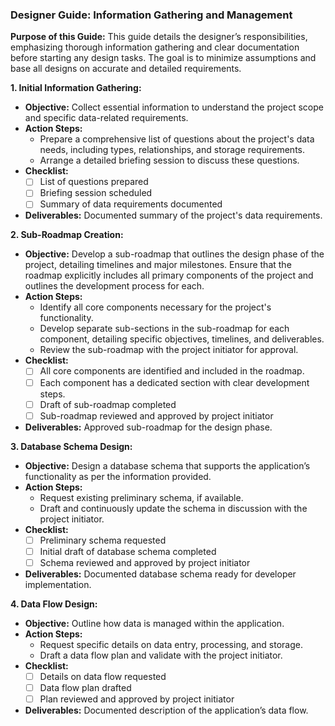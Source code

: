 

### Designer Guide: Information Gathering and Management

**Purpose of this Guide:**
This guide details the designer’s responsibilities, emphasizing thorough information gathering and clear documentation before starting any design tasks. The goal is to minimize assumptions and base all designs on accurate and detailed requirements.

**1. Initial Information Gathering:**
   - **Objective:** Collect essential information to understand the project scope and specific data-related requirements.
   - **Action Steps:**
     - Prepare a comprehensive list of questions about the project's data needs, including types, relationships, and storage requirements.
     - Arrange a detailed briefing session to discuss these questions.
   - **Checklist:**
     - [ ] List of questions prepared
     - [ ] Briefing session scheduled
     - [ ] Summary of data requirements documented
   - **Deliverables:** Documented summary of the project's data requirements.

**2. Sub-Roadmap Creation:**
   - **Objective:** Develop a sub-roadmap that outlines the design phase of the project, detailing timelines and major milestones. Ensure that the roadmap explicitly includes all primary components of the project and outlines the development process for each.
   - **Action Steps:**
     - Identify all core components necessary for the project's functionality.
     - Develop separate sub-sections in the sub-roadmap for each component, detailing specific objectives, timelines, and deliverables.
     - Review the sub-roadmap with the project initiator for approval.
   - **Checklist:**
     - [ ] All core components are identified and included in the roadmap.
     - [ ] Each component has a dedicated section with clear development steps.   
     - [ ] Draft of sub-roadmap completed
     - [ ] Sub-roadmap reviewed and approved by project initiator
   - **Deliverables:** Approved sub-roadmap for the design phase.

**3. Database Schema Design:**
   - **Objective:** Design a database schema that supports the application’s functionality as per the information provided.
   - **Action Steps:**
     - Request existing preliminary schema, if available.
     - Draft and continuously update the schema in discussion with the project initiator.
   - **Checklist:**
     - [ ] Preliminary schema requested
     - [ ] Initial draft of database schema completed
     - [ ] Schema reviewed and approved by project initiator
   - **Deliverables:** Documented database schema ready for developer implementation.

**4. Data Flow Design:**
   - **Objective:** Outline how data is managed within the application.
   - **Action Steps:**
     - Request specific details on data entry, processing, and storage.
     - Draft a data flow plan and validate with the project initiator.
   - **Checklist:**
     - [ ] Details on data flow requested
     - [ ] Data flow plan drafted
     - [ ] Plan reviewed and approved by project initiator
   - **Deliverables:** Documented description of the application’s data flow.

